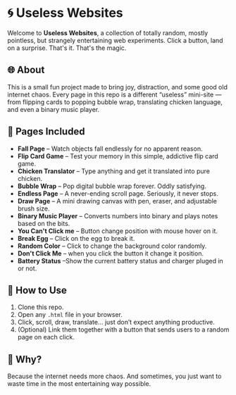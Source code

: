 # 🌀 Useless Websites

Welcome to **Useless Websites**, a collection of totally random, mostly pointless, but strangely entertaining web experiments.
Click a button, land on a surprise. That's it. That's the magic.

## 🌐 About

This is a small fun project made to bring joy, distraction, and some good old internet chaos. Every page in this repo is a different “useless” mini-site — from flipping cards to popping bubble wrap, translating chicken language, and even a binary music player.

## 📄 Pages Included

* **Fall Page** – Watch objects fall endlessly for no apparent reason.
* **Flip Card Game** – Test your memory in this simple, addictive flip card game.
* **Chicken Translator** – Type anything and get it translated into pure chicken.
* **Bubble Wrap** – Pop digital bubble wrap forever. Oddly satisfying.
* **Endless Page** – A never-ending scroll page. Seriously, it never stops.
* **Draw Page** – A mini drawing canvas with pen, eraser, and adjustable brush size.
* **Binary Music Player** – Converts numbers into binary and plays notes based on the bits.
* **You Can't Click me** – Button change position with mouse hover on it.
* **Break Egg** – Click on the egg to break it.
* **Random Color** – Click to change the background color randomly.
* **Don't Click Me** – when you click the button it change it position.
* **Battery Status** –Show the current battery status and charger pluged in or not.



## 🚀 How to Use

1. Clone this repo.
2. Open any `.html` file in your browser.
3. Click, scroll, draw, translate... just don’t expect anything productive.
4. (Optional) Link them together with a button that sends users to a random page on each click.

## 🧠 Why?

Because the internet needs more chaos. And sometimes, you just want to waste time in the most entertaining way possible.
